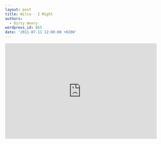 ```yaml
---
layout: post
title: Wilco - I Might
authors:
  - Dirty Henry
wordpress_id: 865
date: '2011-07-11 12:00:00 +0200'
---
```

<iframe width="500" height="314" src="http://www.youtube.com/embed/nNs7NLwuHx0" frameborder="0" allowfullscreen></iframe>
